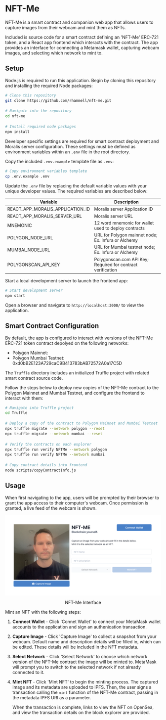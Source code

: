 # NFT-Me
NFT-Me is a smart contract and companion web app that allows users to capture images from their webcam and mint them as NFTs. 

Included is source code for a smart contract defining an 'NFT-Me' ERC-721 token, and a React app frontend which interacts with the contract. The app provides an interface for connecting a Metamask wallet, capturing webcam images, and selecting which network to mint to.

## Setup
Node.js is required to run this application. Begin by cloning this repository and installing the required Node packages: 

```bash
# Clone this repository
git clone https://github.com/rhammell/nft-me.git

# Navigate into the repository
cd nft-me

# Install required node packages
npm install
```

Developer specific settings are required for smart contract deployment and Moralis server configuration. These settings must be defined as environment variables within an `.env` file in the root directory.

Copy the included `.env.example` template file as `.env`: 

```bash
# Copy environment variables template
cp .env.example .env
```

Update the `.env` file by replacing the default variable values with your unique developer values. The required variables are described below: 

| Variable                          | Description                                                            |
|-----------------------------------|------------------------------------------------------------------------|
| REACT_APP_MORALIS_APPLICATION_ID  | Moralis server Application ID                                          |
| REACT_APP_MORALIS_SERVER_URL      | Moralis server URL                                                     |
| MNEMONIC                          | 12 word mnemonic for wallet used to deploy contracts                   |
| POLYGON_NODE_URL                  | URL for Polygon mainnet node; Ex. Infura or Alchemy                    |
| MUMBAI_NODE_URL                   | URL for Mumbai testnet node; Ex. Infura or Alchemy                     |
| POLYGONSCAN_API_KEY               | Polygonscan.com API Key; Required for contract verification            |

Start a local development server to launch the frontend app:

```bash
# Start development server
npm start
```

Open a browser and navigate to `http://localhost:3000/` to view the application.

## Smart Contract Configuration

By default, the app is configured to interact with versions of the NFT-Me ERC-721 token contract depolyed on the following networks: 
- Polygon Mainnet: 
- Polygon Mumbai Testnet: 0xd0bB2E123A729caC9B413783bAB72572A0a17C5D

The `Truffle` directory includes an initialized Truffle project with related smart contract source code. 

Follow the steps below to deploy new copies of the NFT-Me contract to the Polygon Mainnet and Mumbai Testnet, and configure the frontend to interact with them:

```bash
# Navigate into Truffle project 
cd Truffle

# Deploy a copy of the contract to Polygon Mainnet and Mumbai Testnet
npx truffle migrate --network polygon --reset
npx truffle migrate --network mumbai --reset

# Verify the contracts on each explorer
npx truffle run verify NFTMe --network polygon
npx truffle run verify NFTMe --network mumbai

# Copy contract details into frontend 
node scripts/copyContractInfo.js
```

## Usage

When first navigating to the app, users will be prompted by their browser to grant the app access to their computer's webcam. Once permission is granted, a live feed of the webcam is shown. 

<div align="center">
  <img align="center" src="img/interface.png" width="600">
  <p>NFT-Me Interface<p>
</div>


Mint an NFT with the following steps:

1. **Connect Wallet** - Click 'Connet Wallet' to connect your MetaMask wallet accounts to the application and sign an authenication transaction.

2. **Capture Image** - Click 'Capture Image' to collect a snapshot from your webcam. Default name and description details will be filled in, which can be edited. These details will be included in the NFT metadata.

3. **Select Network** - Click 'Select Network' to choose which network version of the NFT-Me contract the image will be minted to. MetaMask will prompt you to switch to the selected network if not already connected to it. 

4. **Mint NFT** - Click 'Mint NFT' to begin the minting process. The captured image and its metadata are uploaded to IPFS. Then, the user signs a transaction calling the `mint` function of the NFT-Me contract, passing in the metadata IPFS URI as a parameter. 

    When the transaction is complete, links to view the NFT on OpenSea, and view the transaction details on the block explorer are provided.


